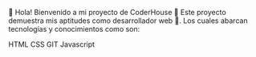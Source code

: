 👋 Hola! Bienvenido a mi proyecto de CoderHouse 🚀
Este proyecto demuestra mis aptitudes como desarrollador web 🦾. Los cuales abarcan tecnologías y conocimientos como son:

HTML
CSS
GIT
Javascript


